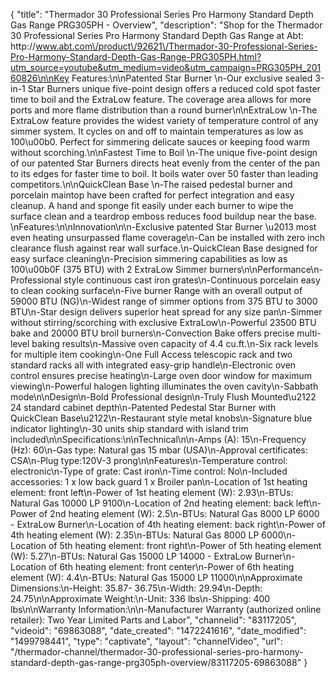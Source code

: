 {
    "title": "Thermador 30 Professional Series Pro Harmony Standard Depth Gas Range PRG305PH - Overview",
    "description": "Shop for the Thermador 30 Professional Series Pro Harmony Standard Depth Gas Range at Abt: http:\/\/www.abt.com\/product\/92621\/Thermador-30-Professional-Series-Pro-Harmony-Standard-Depth-Gas-Range-PRG305PH.html?utm_source=youtube&utm_medium=video&utm_campaign=PRG305PH_20160826\n\nKey Features:\n\nPatented Star Burner \n-Our exclusive sealed 3-in-1 Star Burners unique five-point design offers a reduced cold spot faster time to boil and the ExtraLow feature. The coverage area allows for more ports and more flame distribution than a round burner\n\nExtraLow \n-The ExtraLow feature provides the widest variety of temperature control of any simmer system. It cycles on and off to maintain temperatures as low as 100\u00b0. Perfect for simmering delicate sauces or keeping food warm without scorching.\n\nFastest Time to Boil \n-The unique five-point design of our patented Star Burners directs heat evenly from the center of the pan to its edges for faster time to boil. It boils water over 50 faster than leading competitors.\n\nQuickClean Base \n-The raised pedestal burner and porcelain maintop have been crafted for perfect integration and easy cleanup. A hand and sponge fit easily under each burner to wipe the surface clean and a teardrop emboss reduces food buildup near the base. \nFeatures:\n\nInnovation\n\n-Exclusive patented Star Burner \u2013 most even heating unsurpassed flame coverage\n-Can be installed with zero inch clearance flush against rear wall surface.\n-QuickClean Base designed for easy surface cleaning\n-Precision simmering capabilities as low as 100\u00b0F (375 BTU) with 2 ExtraLow Simmer burners\n\nPerformance\n-Professional style continuous cast iron grates\n-Continuous porcelain easy to clean cooking surface\n-Five burner Range with an overall output of 59000 BTU (NG)\n-Widest range of simmer options from 375 BTU to 3000 BTU\n-Star design delivers superior heat spread for any size pan\n-Simmer without stirring\/scorching with exclusive ExtraLow\n-Powerful 23500 BTU bake and 20000 BTU broil burners\n-Convection Bake offers precise multi-level baking results\n-Massive oven capacity of 4.4 cu.ft.\n-Six rack levels for multiple item cooking\n-One Full Access telescopic rack and two standard racks all with integrated easy-grip handle\n-Electronic oven control ensures precise heating\n-Large oven door window for maximum viewing\n-Powerful halogen lighting illuminates the oven cavity\n-Sabbath mode\n\nDesign\n-Bold Professional design\n-Truly Flush Mounted\u2122 24 standard cabinet depth\n-Patented Pedestal Star Burner with QuickClean Base\u2122\n-Restaurant style metal knobs\n-Signature blue indicator lighting\n-30 units ship standard with island trim included\n\nSpecifications:\n\nTechnical\n\n-Amps (A): 15\n-Frequency (Hz): 60\n-Gas type: Natural gas 15 mbar (USA)\n-Approval certificates: CSA\n-Plug type:120V-3 prong\n\nFeatures\n-Temperature control: electronic\n-Type of grate: Cast iron\n-Time control: No\n-Included accessories: 1 x low back guard 1 x Broiler pan\n-Location of 1st heating element: front left\n-Power of 1st heating element (W): 2.93\n-BTUs: Natural Gas 10000 LP 9100\n-Location of 2nd heating element: back left\n-Power of 2nd heating element (W): 2.5\n-BTUs: Natural Gas 8000 LP 6000 - ExtraLow Burner\n-Location of 4th heating element: back right\n-Power of 4th heating element (W): 2.35\n-BTUs: Natural Gas 8000 LP 6000\n-Location of 5th heating element: front right\n-Power of 5th heating element (W): 5.27\n-BTUs: Natural Gas 15000  LP 14000 - ExtraLow Burner\n-Location of 6th heating element: front center\n-Power of 6th heating element (W): 4.4\n-BTUs: Natural Gas 15000 LP 11000\n\nApproximate Dimensions:\n-Height: 35.87- 36.75\n-Width: 29.94\n-Depth: 24.75\n\nApproximate Weight:\n-Unit: 336 lbs\n-Shipping: 400 lbs\n\nWarranty Information:\n\n-Manufacturer Warranty (authorized online retailer): Two Year Limited Parts and Labor",
    "channelid": "83117205",
    "videoid": "69863088",
    "date_created": "1472241616",
    "date_modified": "1499798441",
    "type": "captivate",
    "layout": "channelVideo",
    "url": "\/thermador-channel\/thermador-30-professional-series-pro-harmony-standard-depth-gas-range-prg305ph-overview\/83117205-69863088"
}